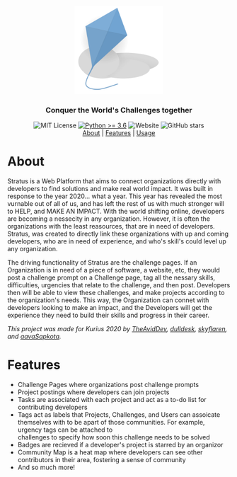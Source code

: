 <p align=center>
    <img alt="Cloak Logo" src="app/static/img/logo.png" width="200px" height="200px">
    <h3 align=center>Conquer the World's Challenges together</h3>
</p>
<p align=center>
    <img alt="MIT License" src="https://img.shields.io/github/license/theaviddev/stratus">
    <a target="_blank" href="https://www.python.org/downloads/" title="Python version"><img alt="Python >= 3.6" src="https://img.shields.io/badge/python-%3E=_3.6-green.svg"></a>
    <img alt="Website" src="https://img.shields.io/website?down_color=red&down_message=offline&up_color=green&up_message=online&url=https%3A%2F%2Fcloak.theavid.dev">
    <img alt="GitHub stars" src="https://img.shields.io/github/stars/theaviddev/cloak">
    <br>
    <a href="#about">About</a> | <a href="#features">Features</a> | <a href="#usage">Usage</a>
</p>

# About
Stratus is a Web Platform that aims to connect organizations directly with developers to find solutions and make real world impact. It was built in response to the year 2020... what a year. This year has revealed the most vurnable out of all of us, and has left the rest of us with much stronger will to HELP, and MAKE AN IMPACT. With the world shifting online, developers are becoming a nessecity in any organization. However, it is often the organizations with the least reasources, that are in need of developers. Stratus, was created to directly link these organizations with up and coming developers, who are in need of experience, and who's skill's could level up any organization.  

The driving functionality of Stratus are the challenge pages. If an Organization is in need of a piece of software, a website, etc, they would post a challenge prompt on a Challenge page, tag all the nessary skills, difficulties, urgencies that relate to the challenge, and then post. Developers then will be able to view these challenges, and make projects according to the organization's needs. This way, the Organization can connet with developers looking to make an impact, and the Developers will get the experience they need to build their skills and progress in their career.

*This project was made for Kurius 2020 by [TheAvidDev](https://github.com/TheAvidDev/), [dulldesk](https://github.com/dulldesk/), [skyflaren](https://github.com/skyflaren/), and [aavaSapkota](https://github.com/aavaSapkota).*

# Features
 - Challenge Pages where organizations post challenge prompts
 - Project postings where developers can join projects
 - Tasks are associated with each project and act as a to-do list for contributing developers
 - Tags act as labels that Projects, Challenges, and Users can assoicate themselves with to be apart of those communities. For example, urgency tags can be attached to   
   challenges to specify how soon this challenge needs to be solved 
 - Badges are recieved if a developer's project is starred by an organizor
 - Community Map is a heat map where developers can see other contributors in their area, fostering a sense of community
 - And so much more!
